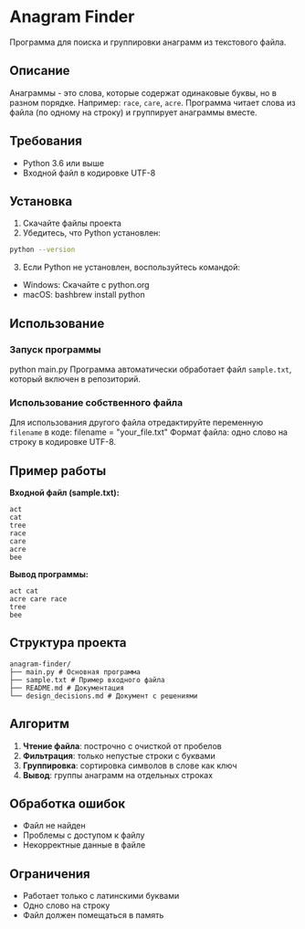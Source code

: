 # Anagram Finder

Программа для поиска и группировки анаграмм из текстового файла.

## Описание

Анаграммы - это слова, которые содержат одинаковые буквы, но в разном порядке. Например: `race`, `care`, `acre`.
Программа читает слова из файла (по одному на строку) и группирует анаграммы вместе.

## Требования

- Python 3.6 или выше
- Входной файл в кодировке UTF-8

## Установка

1. Скачайте файлы проекта
2. Убедитесь, что Python установлен:

```bash
python --version
```

3. Если Python не установлен, воспользуйтесь командой:

- Windows: Скачайте с python.org
- macOS: bashbrew install python

## Использование

### Запуск программы

python main.py
Программа автоматически обработает файл `sample.txt`, который включен в репозиторий.

### Использование собственного файла

Для использования другого файла отредактируйте переменную `filename` в коде:
filename = "your_file.txt"
Формат файла: одно слово на строку в кодировке UTF-8.

## Пример работы

**Входной файл (sample.txt):**

```
act
cat
tree
race
care
acre
bee
```

**Вывод программы:**

```
act cat
acre care race
tree
bee
```

## Структура проекта

```
anagram-finder/
├── main.py # Основная программа
├── sample.txt # Пример входного файла
├── README.md # Документация
└── design_decisions.md # Документ с решениями
```

## Алгоритм

1. **Чтение файла**: построчно с очисткой от пробелов
2. **Фильтрация**: только непустые строки с буквами
3. **Группировка**: сортировка символов в слове как ключ
4. **Вывод**: группы анаграмм на отдельных строках

## Обработка ошибок

- Файл не найден
- Проблемы с доступом к файлу
- Некорректные данные в файле

## Ограничения

- Работает только с латинскими буквами
- Одно слово на строку
- Файл должен помещаться в память
